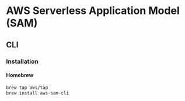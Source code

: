 # AWS Serverless Application Model (SAM)

## CLI

### Installation

#### Homebrew

```sh
brew tap aws/tap
brew install aws-sam-cli
```
